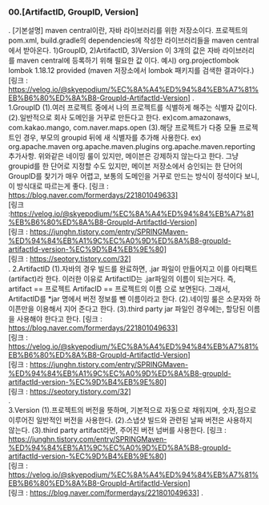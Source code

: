 ### 00.[ArtifactID, GroupID, Version]
.
    [기본설명]
    maven central이란, 자바 라이브러리를 위한 저장소이다. 프로젝트의 pom.xml, build.gradle의 dependencies에 작성한
        라이브러리들을 maven central에서 받아온다. 1)GroupID, 2)ArtifactID, 3)Version 이 3개의 값은 자바 라이브러리를 
        maven central에 등록하기 위해 필요한 값 이다.
        예시)
        <dependency>
            <groupId>org.projectlombok</groupId>
            <artifactId>lombok</artifactId>
            <version>1.18.12</version>
            <scope>provided</scope>
        </dependency>
        (maven 저장소에서 lombok 패키지를 검색한 결과이다.)
        [링크 : https://velog.io/@skyepodium/%EC%8A%A4%ED%94%84%EB%A7%81%EB%B6%80%ED%8A%B8-GroupId-ArtifactId-Version]
.    
    1.GroupID
        (1).여러 프로젝트 중에서 나의 프로젝트를 식별하게 해주는 식별자 값이다.
        (2).일반적으로 회사 도메인을 거꾸로 만든다고 한다.
            ex)com.amazonaws, com.kakao.mango, com.naver.maps.open
        (3).해당 프로젝트가 다중 모듈 프로젝트인 경우, 부모의 groupid 뒤에 새 식별자를 추가해 사용한다.
            ex) org.apache.maven
                org.apache.maven.plugins
                org.apache.maven.reporting
        추가사항.
            위와같은 네이밍 룰이 있지만, 메이븐은 강제하지 않는다고 한다. 그냥 groupid를 한 단어로 지정할 수도 있지만,
            메이븐 저장소에서 승인되는 한 단어의 GroupID를 찾기가 매우 어렵고, 보통의 도메인을 거꾸로 만드는 방식이 정석이다 보니,
            이 방식대로 따르는게 좋다.
        [링크 : https://blog.naver.com/formerdays/221801049633]   
        [링크 :https://velog.io/@skyepodium/%EC%8A%A4%ED%94%84%EB%A7%81%EB%B6%80%ED%8A%B8-GroupId-ArtifactId-Version]   
        [링크 : https://junghn.tistory.com/entry/SPRINGMaven-%ED%94%84%EB%A1%9C%EC%A0%9D%ED%8A%B8-groupId-artifactId-version-%EC%9D%B4%EB%9E%80]   
        [링크 : https://seotory.tistory.com/32]   
.
    2.ArtifactID
        (1).자바의 경우 빌드를 완료하면, .jar 파일이 만들어지고 이를 아티팩트(artifact)라 한다. 이러한 이유로 ArtifactID는 .jar파일의 이름이 되는거다.
            즉,
            artifact == 프로젝트
            ArtifacID == 프로젝트의 이름
            으로 보면된다.
            그래서, ArtifactID를 *jar 명에서 버전 정보를 뺀 이름이라고 한다.
        (2).네이밍 룰은 소문자와 하이픈만을 이용해서 지어 준다고 한다.
        (3).third party jar 파일인 경우에는, 할당된 이름을 사용해야 한다고 한다.
        [링크 : https://blog.naver.com/formerdays/221801049633]   
        [링크 : https://velog.io/@skyepodium/%EC%8A%A4%ED%94%84%EB%A7%81%EB%B6%80%ED%8A%B8-GroupId-ArtifactId-Version]   
        [링크 : https://junghn.tistory.com/entry/SPRINGMaven-%ED%94%84%EB%A1%9C%EC%A0%9D%ED%8A%B8-groupId-artifactId-version-%EC%9D%B4%EB%9E%80]   
        [링크 : https://seotory.tistory.com/32]   
.               
    3.Version
        (1).프로젝트의 버전을 뜻하며, 기본적으로 자동으로 채워지며, 숫자,점으로 이루어진 일반적인 버전을 사용한다.
        (2).스냅샷 빌드와 관련된 날짜 버전은 사용하지 않는다.
        (3).third party artifact라면, 주어진 버전 넘버를 사용한다.
        [링크 : https://junghn.tistory.com/entry/SPRINGMaven-%ED%94%84%EB%A1%9C%EC%A0%9D%ED%8A%B8-groupId-artifactId-version-%EC%9D%B4%EB%9E%80]   
        [링크 : https://velog.io/@skyepodium/%EC%8A%A4%ED%94%84%EB%A7%81%EB%B6%80%ED%8A%B8-GroupId-ArtifactId-Version]   
        [링크 : https://blog.naver.com/formerdays/221801049633]
.         
